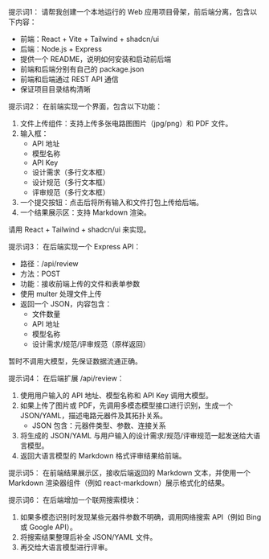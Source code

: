 提示词1：
请帮我创建一个本地运行的 Web 应用项目骨架，前后端分离，包含以下内容：
- 前端：React + Vite + Tailwind + shadcn/ui
- 后端：Node.js + Express
- 提供一个 README，说明如何安装和启动前后端
- 前端和后端分别有自己的 package.json
- 前端和后端通过 REST API 通信
- 保证项目目录结构清晰

提示词2：
在前端实现一个界面，包含以下功能：
1. 文件上传组件：支持上传多张电路图图片（jpg/png）和 PDF 文件。
2. 输入框：
   - API 地址
   - 模型名称
   - API Key
   - 设计需求（多行文本框）
   - 设计规范（多行文本框）
   - 评审规范（多行文本框）
3. 一个提交按钮：点击后将所有输入和文件打包上传给后端。
4. 一个结果展示区：支持 Markdown 渲染。

请用 React + Tailwind + shadcn/ui 来实现。

提示词3：
在后端实现一个 Express API：
- 路径：/api/review
- 方法：POST
- 功能：接收前端上传的文件和表单参数
- 使用 multer 处理文件上传
- 返回一个 JSON，内容包含：
  - 文件数量
  - API 地址
  - 模型名称
  - 设计需求/规范/评审规范（原样返回）

暂时不调用大模型，先保证数据流通正确。

提示词4：
在后端扩展 /api/review：
1. 使用用户输入的 API 地址、模型名称和 API Key 调用大模型。
2. 如果上传了图片或 PDF，先调用多模态模型接口进行识别，生成一个 JSON/YAML，描述电路元器件及其拓扑关系。
   - JSON 包含：元器件类型、参数、连接关系
3. 将生成的 JSON/YAML 与用户输入的设计需求/规范/评审规范一起发送给大语言模型。
4. 返回大语言模型的 Markdown 格式评审结果给前端。

提示词5：
在前端结果展示区，接收后端返回的 Markdown 文本，并使用一个 Markdown 渲染器组件（例如 react-markdown）展示格式化的结果。

提示词6：
在后端增加一个联网搜索模块：
1. 如果多模态识别时发现某些元器件参数不明确，调用网络搜索 API（例如 Bing 或 Google API）。
2. 将搜索结果整理后补全 JSON/YAML 文件。
3. 再交给大语言模型进行评审。

